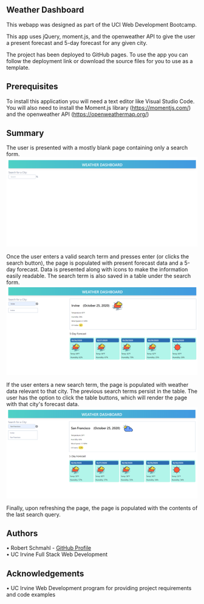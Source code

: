 Weather Dashboard
-----------------------------

This webapp was designed as part of the UCI Web Development Bootcamp.

This app uses jQuery, moment.js, and the openweather API to give the user a present forecast and 5-day forecast for any given city. 

The project has been deployed to GitHub pages. To use the app you can follow the deployment link or download the source files for you to use as a template.


Prerequisites
-----------------------------

To install this application you will need a text editor like Visual Studio Code. You will also need to install the Moment.js library (https://momentjs.com/) and the openweather API (https://openweathermap.org/)


Summary
-----------------------------

The user is presented with a mostly blank page containing only a search form.
<img src="https://github.com/rschm007/Weather-Dashboard/blob/main/Assets/Demo%20Images/demo-1.png?raw=true" alt="Weather Dashboard Demo Image" style="max-width:100%;">


Once the user enters a valid search term and presses enter (or clicks the search button), the page is populated with present forecast data and a 5-day forecast. Data is presented along with icons to make the information easily readable. The search term is also saved in a table under the search form.
<img src="https://github.com/rschm007/Weather-Dashboard/blob/main/Assets/Demo%20Images/demo-2.png?raw=true" alt="Weather Dashboard Demo Image" style="max-width:100%;">

If the user enters a new search term, the page is populated with weather data relevant to that city. The previous search terms persist in the table. The user has the option to click the table buttons, which will render the page with that city's forecast data.
<img src="https://github.com/rschm007/Weather-Dashboard/blob/main/Assets/Demo%20Images/demo-3.png?raw=true" alt="Weather Dashboard Demo Image" style="max-width:100%;">

Finally, upon refreshing the page, the page is populated with the contents of the last search query.

Authors
-----------------------------
• Robert Schmahl - <a href="https://github.com/rschm007">GitHub Profile</a>
<br>
• UC Irvine Full Stack Web Development
<br>

Acknowledgements
-----------------------------
• UC Irvine Web Development program for providing project requirements and code examples
